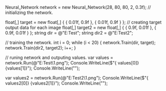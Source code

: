 




Neural_Network network = new Neural_Network(28, 80, 80, 2, 0.3f); // initializing the network.

float[,] target = new float[,] { { 0.01f, 0.9f }, { 0.01f, 0.9f } }; // creating target output data for each image
float[,] target2 = new float[,] { { 0.9f, 0.01f }, { 0.9f, 0.01f } };
string dir = @"E:Test";
string dir2 = @"E:Test2";

// training the network.
int i = 0;
while (i < 20)
{
    network.Train(dir, target);
    network.Train(dir2, target2);
    i++;
}

// runing network and outputing values.
var values = network.Run(@"E:Test\1.png");
Console.WriteLine($"{ values[0]} {values[1]}");
Console.WriteLine("");

var values2 = network.Run(@"E:Test2\1.png");
Console.WriteLine($"{ values2[0]} {values2[1]}");
Console.WriteLine("");
